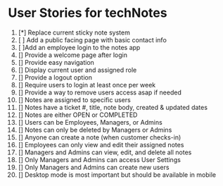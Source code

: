 # User Stories for techNotes

1. [*] Replace current sticky note system
2. [ ] Add a public facing page with basic contact info
3. [ ]Add an employee login to the notes app
4. [] Provide a welcome page after login
5. [] Provide easy navigation
6. [] Display current user and assigned role
7. [] Provide a logout option
8. [] Require users to login at least once per week
9. [] Provide a way to remove users access asap if needed
10. [] Notes are assigned to specific users
11. [] Notes have a ticket #, title, note body, created & updated dates
12. [] Notes are either OPEN or COMPLETED
13. [] Users can be Employees, Managers, or Admins
14. [] Notes can only be deleted by Managers or Admins
15. [] Anyone can create a note (when customer checks-in)
16. [] Employees can only view and edit their assigned notes
17. [] Managers and Admins can view, edit, and delete all notes
18. [] Only Managers and Admins can access User Settings
19. [] Only Managers and Admins can create new users
20. [] Desktop mode is most important but should be available in mobile

#

